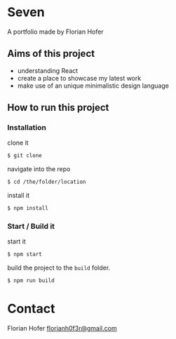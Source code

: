 # Seven
A portfolio made by Florian Hofer


## Aims of this project

- understanding React
- create a place to showcase my latest work
- make use of an unique minimalistic design language

## How to run this project

### Installation

clone it
```sh
$ git clone
```
navigate into the repo
```sh
$ cd /the/folder/location
```
install it
```sh
$ npm install
```

### Start / Build it

start it
```sh
$ npm start
```
build the project to the `build` folder.
```sh
$ npm run build
```

# Contact
Florian Hofer <florianh0f3r@gmail.com>
